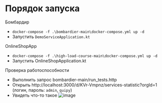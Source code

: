 # Порядок запуска
Бомбардир
* `docker-compose -f .\bombardier-main\docker-compose.yml up -d`
* Запустить `DemoServiceApplication.kt`

OnlineShopApp
* `docker-compose -f .\high-load-course-main\docker-compose.yml up -d`
* Запустить OnlineShopApplication.kt

Проверка работоспособности
* Выполнить запрос bombardier-main/run_tests.http
* Открыть http://localhost:3000/d/KVr-Vmpnz/services-statistic?orgId=1  (логин, пароль: `admin`, `quipy`)
* Увидеть что-то такое
![image](https://github.com/Kre4/ppo-2/assets/37481171/51194941-4255-4735-8f77-6271f637e16c)

